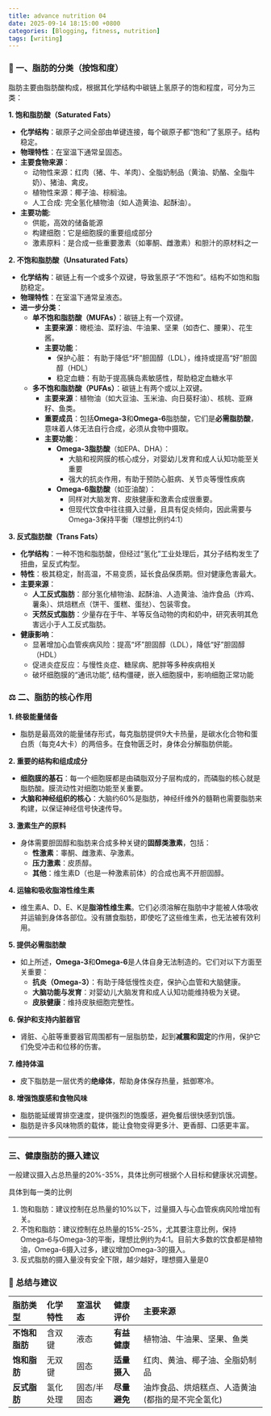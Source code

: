 ```yaml
---
title: advance nutrition 04
date: 2025-09-14 18:15:00 +0800
categories: [Blogging, fitness, nutrition]
tags: [writing]
---
```


### 🧈 一、脂肪的分类（按饱和度）

脂肪主要由脂肪酸构成，根据其化学结构中碳链上氢原子的饱和程度，可分为三类：

**1. 饱和脂肪酸（Saturated Fats）**
- **化学结构**：碳原子之间全部由单键连接，每个碳原子都“饱和”了氢原子。结构稳定。
- **物理特性**：在室温下通常呈固态。
- **主要食物来源**：
    - 动物性来源：红肉（猪、牛、羊肉）、全脂奶制品（黄油、奶酪、全脂牛奶）、猪油、禽皮。
    - 植物性来源：椰子油、棕榈油。
    - 人工合成: 完全氢化植物油（如人造黄油、起酥油）。
- **主要功能**:
    - 供能，高效的储备能源 
    - 构建细胞：它是细胞膜的重要组成部分
    - 激素原料：是合成一些重要激素（如睾酮、雌激素）和胆汁的原材料之一

**2. 不饱和脂肪酸（Unsaturated Fats）**
- **化学结构**：碳链上有一个或多个双键，导致氢原子“不饱和”。结构不如饱和脂肪稳定。
- **物理特性**：在室温下通常呈液态。
- **进一步分类**：
    - **单不饱和脂肪酸（MUFAs）**：碳链上有一个双键。
        - **主要来源**：橄榄油、菜籽油、牛油果、坚果（如杏仁、腰果）、花生酱。
        - **主要功能**：
          - 保护心脏： 有助于降低“坏”胆固醇（LDL），维持或提高“好”胆固醇（HDL）
          - 稳定血糖：有助于提高胰岛素敏感性，帮助稳定血糖水平
    - **多不饱和脂肪酸（PUFAs）**：碳链上有两个或以上双键。
        - **主要来源**：植物油（如大豆油、玉米油、向日葵籽油）、核桃、亚麻籽、鱼类。
        - **重要成员**：包括**Omega-3**和**Omega-6**脂肪酸，它们是**必需脂肪酸**，意味着人体无法自行合成，必须从食物中摄取。
        - **主要功能**：
          - **Omega-3脂肪酸**（如EPA、DHA）：
            - 大脑和视网膜的核心成分，对婴幼儿发育和成人认知功能至关重要
            - 强大的抗炎作用，有助于预防心脏病、关节炎等慢性疾病
          - **Omega-6脂肪酸**（如亚油酸）：
            - 同样对大脑发育、皮肤健康和激素合成很重要。
            - 但现代饮食中往往摄入过量，且具有促炎倾向，因此需要与Omega-3保持平衡（理想比例约4:1）

**3. 反式脂肪酸（Trans Fats）**
- **化学结构**：一种不饱和脂肪酸，但经过“氢化”工业处理后，其分子结构发生了扭曲，呈反式构型。
- **特性**：极其稳定，耐高温，不易变质，延长食品保质期。但对健康危害最大。
- **主要来源**：
    - **人工反式脂肪**：部分氢化植物油、起酥油、人造黄油、油炸食品（炸鸡、薯条）、烘焙糕点（饼干、蛋糕、蛋挞）、包装零食。
    - **天然反式脂肪**：少量存在于牛、羊等反刍动物的肉和奶中，研究表明其危害远小于人工反式脂肪。
- **健康影响**：
    - 显著增加心血管疾病风险：提高“坏”胆固醇（LDL），降低“好”胆固醇（HDL）
    - 促进炎症反应：与慢性炎症、糖尿病、肥胖等多种疾病相关
    - 破坏细胞膜的“通讯功能”, 结构僵硬，嵌入细胞膜中，影响细胞正常功能


### ⚖️ 二、脂肪的核心作用

**1. 终极能量储备**
- 脂肪是最高效的能量储存形式，每克脂肪提供9大卡热量，是碳水化合物和蛋白质（每克4大卡）的两倍多。在食物匮乏时，身体会分解脂肪供能。

**2. 重要的结构和组成成分**
- **细胞膜的基石**：每一个细胞膜都是由磷脂双分子层构成的，而磷脂的核心就是脂肪酸。膜流动性对细胞功能至关重要。
- **大脑和神经组织的核心**：大脑约60%是脂肪，神经纤维外的髓鞘也需要脂肪来构建，以保证神经信号快速传导。

**3. 激素生产的原料**
- 身体需要胆固醇和脂肪来合成多种关键的**固醇类激素**，包括：
    - **性激素**：睾酮、雌激素、孕激素。
    - **压力激素**：皮质醇。
    - **其他**：维生素D（也是一种激素前体）的合成也离不开胆固醇。

**4. 运输和吸收脂溶性维生素**
- 维生素A、D、E、K是**脂溶性维生素**。它们必须溶解在脂肪中才能被人体吸收并运输到身体各部位。没有膳食脂肪，即使吃了这些维生素，也无法被有效利用。

**5. 提供必需脂肪酸**
- 如上所述，**Omega-3**和**Omega-6**是人体自身无法制造的。它们对以下方面至关重要：
    - **抗炎（Omega-3）**：有助于降低慢性炎症，保护心血管和大脑健康。
    - **大脑功能与发育**：对婴幼儿大脑发育和成人认知功能维持极为关键。
    - **皮肤健康**：维持皮肤细胞完整性。

**6. 保护和支持内脏器官**
- 肾脏、心脏等重要器官周围都有一层脂肪垫，起到**减震和固定**的作用，保护它们免受冲击和位移的伤害。

**7. 维持体温**
- 皮下脂肪是一层优秀的**绝缘体**，帮助身体保存热量，抵御寒冷。

**8. 增强饱腹感和食物风味**
- 脂肪能延缓胃排空速度，提供强烈的饱腹感，避免餐后很快感到饥饿。
- 脂肪是许多风味物质的载体，能让食物变得更多汁、更香醇、口感更丰富。

---

### 三、健康脂肪的摄入建议

一般建议摄入占总热量的20%-35%，具体比例可根据个人目标和健康状况调整。

具体到每一类的比例

1. 饱和脂肪：建议控制在总热量的10%以下，过量摄入与心血管疾病风险增加有关。
2. 不饱和脂肪：建议控制在总热量的15%-25%，尤其要注意比例，保持Omega-6与Omega-3的平衡，理想比例约为4:1。目前大多数的饮食都是植物油，Omega-6摄入过多，建议增加Omega-3的摄入。
3. 反式脂肪的摄入量没有安全下限，越少越好，理想摄入量是0

### 📝 总结与建议

| 脂肪类型 | 化学特性 | 室温状态 | 健康评价 | 主要来源 |
| :--- | :--- | :--- | :--- | :--- |
| **不饱和脂肪** | 含双键 | 液态 | **有益健康** | 植物油、牛油果、坚果、鱼类 |
| **饱和脂肪** | 无双键 | 固态 | **适量摄入** | 红肉、黄油、椰子油、全脂奶制品 |
| **反式脂肪** | 氢化处理 | 固态/半固态 | **尽量避免** | 油炸食品、烘焙糕点、人造黄油(都指的是不完全氢化) |
